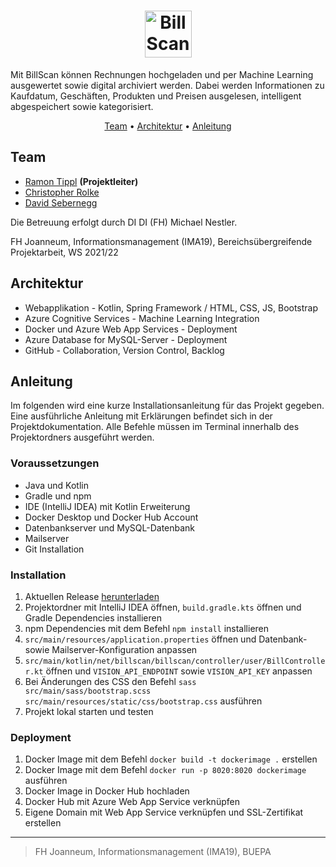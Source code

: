 <h1 align="center">
    <img src="https://dl.dropboxusercontent.com/s/9sbp8u14x290gcv/billscan-logo-dark.svg?dl=0" alt="BillScan" height="75">
</h1>

<p>
Mit BillScan können Rechnungen hochgeladen und per Machine Learning ausgewertet sowie digital archiviert werden. Dabei werden Informationen zu Kaufdatum, Geschäften, Produkten und Preisen ausgelesen, intelligent abgespeichert sowie kategorisiert.
</p>

<p align="center">
  <a href="#team">Team</a> •
  <a href="#architektur">Architektur</a> •
  <a href="#anleitung">Anleitung</a>
</p>

## Team

- <a href="https://github.com/ramontip">Ramon Tippl</a> <b>(Projektleiter)</b>
- <a href="https://github.com/rolkef">Christopher Rolke</a>
- <a href="https://github.com/DavidSeb2020">David Sebernegg</a>

<p>Die Betreuung erfolgt durch DI DI (FH) Michael Nestler.</p>
<p>FH Joanneum, Informationsmanagement (IMA19), Bereichsübergreifende Projektarbeit, WS 2021/22</p>

## Architektur

- Webapplikation - Kotlin, Spring Framework / HTML, CSS, JS, Bootstrap
- Azure Cognitive Services - Machine Learning Integration
- Docker und Azure Web App Services - Deployment
- Azure Database for MySQL-Server - Deployment
- GitHub - Collaboration, Version Control, Backlog

## Anleitung

Im folgenden wird eine kurze Installationsanleitung für das Projekt gegeben. Eine ausführliche Anleitung mit Erklärungen
befindet sich in der Projektdokumentation. Alle Befehle müssen im Terminal innerhalb des Projektordners ausgeführt
werden.

### Voraussetzungen

- Java und Kotlin
- Gradle und npm
- IDE (IntelliJ IDEA) mit Kotlin Erweiterung
- Docker Desktop und Docker Hub Account
- Datenbankserver und MySQL-Datenbank
- Mailserver
- Git Installation

### Installation

1. Aktuellen Release [herunterladen](https://github.com/ramontip/BillScan/releases/latest)
2. Projektordner mit IntelliJ IDEA öffnen, `build.gradle.kts` öffnen und Gradle Dependencies installieren
3. npm Dependencies mit dem Befehl `npm install` installieren
4. `src/main/resources/application.properties` öffnen und Datenbank- sowie Mailserver-Konfiguration anpassen
5. `src/main/kotlin/net/billscan/billscan/controller/user/BillController.kt` öffnen und `VISION_API_ENDPOINT`
   sowie `VISION_API_KEY` anpassen
6. Bei Änderungen des CSS den Befehl `sass src/main/sass/bootstrap.scss src/main/resources/static/css/bootstrap.css`
   ausführen
7. Projekt lokal starten und testen

### Deployment

1. Docker Image mit dem Befehl `docker build -t dockerimage .` erstellen
2. Docker Image mit dem Befehl `docker run -p 8020:8020 dockerimage` ausführen
3. Docker Image in Docker Hub hochladen
4. Docker Hub mit Azure Web App Service verknüpfen
5. Eigene Domain mit Web App Service verknüpfen und SSL-Zertifikat erstellen

---
> FH Joanneum, Informationsmanagement (IMA19), BUEPA
